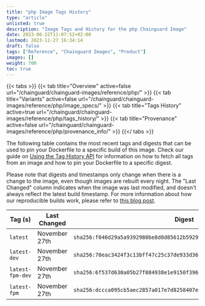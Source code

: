 ```yaml
---
title: "php Image Tags History"
type: "article"
unlisted: true
description: "Image Tags and History for the php Chainguard Image"
date: 2023-06-22T11:07:52+02:00
lastmod: 2023-11-27 16:34:14
draft: false
tags: ["Reference", "Chainguard Images", "Product"]
images: []
weight: 700
toc: true
---
```


{{< tabs >}}
{{< tab title="Overview" active=false url="/chainguard/chainguard-images/reference/php/" >}}
{{< tab title="Variants" active=false url="/chainguard/chainguard-images/reference/php/image_specs/" >}}
{{< tab title="Tags History" active=true url="/chainguard/chainguard-images/reference/php/tags_history/" >}}
{{< tab title="Provenance" active=false url="/chainguard/chainguard-images/reference/php/provenance_info/" >}}
{{</ tabs >}}

The following table contains the most recent tags and digests that can be used to pin your Dockerfile to a specific build of this image. Check our guide on [Using the Tag History API](/chainguard/chainguard-images/using-the-tag-history-api/) for information on how to fetch all tags from an image and how to pin your Dockerfile to a specific digest.

Please note that digests and timestamps only change when there is a change to the image, even though images are rebuilt every night. The "Last Changed" column indicates when the image was last modified, and doesn't always reflect the latest build timestamp. For more information about how our reproducible builds work, please refer to [this blog post](https://www.chainguard.dev/unchained/reproducing-chainguards-reproducible-image-builds).

| Tag (s)           | Last Changed  | Digest                                                                    |
|-------------------|---------------|---------------------------------------------------------------------------|
|  `latest`         | November 27th | `sha256:f046d29a5a9392980be8d0d85612b5929abd5b5b69ca3edc4d863f1e2e5bc7ea` |
|  `latest-dev`     | November 27th | `sha256:70eac3424f3c13bff47c25c37de933d3631c3fb973b78a3a20dbe50a94ede674` |
|  `latest-fpm-dev` | November 27th | `sha256:6f537d630a05b27f084938e1e9150f396574f3f4e200e76813040632d104ba35` |
|  `latest-fpm`     | November 27th | `sha256:dccca095cb5aec2857a017e7d8258407ee6c0b4a5a8dbd374ef14a2c19f3ef80` |

